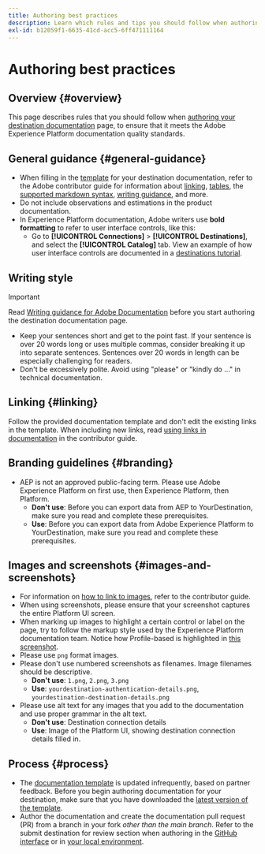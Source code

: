 ```yaml
---
title: Authoring best practices
description: Learn which rules and tips you should follow when authoring your destination documentation page, to ensure that it meets the Adobe Experience Platform documentation quality standards.
exl-id: b12059f1-6635-41cd-acc5-6ff471111164
---
```

# Authoring best practices

## Overview {#overview}

This page describes rules that you should follow when [authoring your destination documentation](./documentation-instructions.md) page, to ensure that it meets the Adobe Experience Platform documentation quality standards.

## General guidance {#general-guidance}

* When filling in the [template](./self-service-template.md) for your destination documentation, refer to the Adobe contributor guide for information about [linking](https://experienceleague.adobe.com/docs/contributor/contributor-guide/writing-essentials/linking.html), [tables](https://experienceleague.adobe.com/docs/contributor/contributor-guide/writing-essentials/markdown.html#tables), the [supported markdown syntax](https://experienceleague.adobe.com/docs/contributor/contributor-guide/writing-essentials/markdown.html), [writing guidance](https://experienceleague.adobe.com/docs/contributor/contributor-guide/writing-essentials/general-writing-guidance.html), and more.
* Do not include observations and estimations in the product documentation.
* In Experience Platform documentation, Adobe writers use **bold formatting** to refer to user interface controls, like this:
  * Go to **[!UICONTROL Connections]** > **[!UICONTROL Destinations]**, and select the **[!UICONTROL Catalog]** tab. View an example of how user interface controls are documented in a [destinations tutorial](https://experienceleague.adobe.com/docs/experience-platform/destinations/ui/activate/activate-batch-profile-destinations.html#select-destination).

## Writing style

>[!IMPORTANT]
>
>Read [Writing guidance for Adobe Documentation](https://experienceleague.adobe.com/docs/contributor/contributor-guide/writing-essentials/general-writing-guidance.html) before you start authoring the destination documentation page.

* Keep your sentences short and get to the point fast. If your sentence is over 20 words long or uses multiple commas, consider breaking it up into separate sentences. Sentences over 20 words in length can be especially challenging for readers.
* Don't be excessively polite. Avoid using "please" or "kindly do ..." in technical documentation.

## Linking {#linking}

Follow the provided documentation template and don't edit the existing links in the template. When including new links, read [using links in documentation](https://experienceleague.adobe.com/docs/contributor/contributor-guide/writing-essentials/linking.html) in the contributor guide.

## Branding guidelines {#branding}

* AEP is not an approved public-facing term. Please use Adobe Experience Platform on first use, then Experience Platform, then Platform.
  * **Don't use**: Before you can export data from AEP to YourDestination, make sure you read and complete these prerequisites. 
  * **Use**: Before you can export data from Adobe Experience Platform to YourDestination, make sure you read and complete these prerequisites.

## Images and screenshots {#images-and-screenshots}

* For information on [how to link to images](https://experienceleague.adobe.com/docs/contributor/contributor-guide/writing-essentials/markdown.html#images), refer to the contributor guide.
* When using screenshots, please ensure that your screenshot captures the entire Platform UI screen.
* When marking up images to highlight a certain control or label on the page, try to follow the markup style used by the Experience Platform documentation team. Notice how Profile-based is highlighted in [this screenshot](/help/destinations/catalog/cloud-storage/amazon-s3.md#export-type-frequency).
* Please use `png` format images.
* Please don't use numbered screenshots as filenames. Image filenames should be descriptive.
  * **Don't use**: `1.png`, `2.png`, `3.png`
  * **Use**: `yourdestination-authentication-details.png`, `yourdestination-destination-details.png`
* Please use alt text for any images that you add to the documentation and use proper grammar in the alt text.
  * **Don't use**: Destination connection details
  * **Use**: Image of the Platform UI, showing destination connection details filled in.

## Process {#process}

* The [documentation template](./self-service-template.md) is updated infrequently, based on partner feedback. Before you begin authoring documentation for your destination, make sure that you have downloaded the [latest version of the template](../assets/docs-framework/yourdestination-template.zip).
* Author the documentation and create the documentation pull request (PR) from a branch in your fork *other than the main branch*. Refer to the submit destination for review section when authoring in the [GitHub interface](./use-github-interface-to-create-documentation.md#submit-review) or in [your local environment](./work-in-local-environment.md#submit-review).
